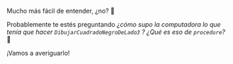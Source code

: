 Mucho más fácil de entender, ¿no? :thinking:

Probablemente te estés preguntando _¿cómo supo la computadora lo que tenía que hacer `DibujarCuadradoNegroDeLado3` ?_ 
_¿Qué es eso de `procedure`?_ :exploding_head:

¡Vamos a averiguarlo! 